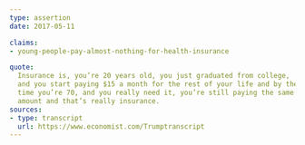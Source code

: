 ```yaml
---
type: assertion
date: 2017-05-11

claims:
- young-people-pay-almost-nothing-for-health-insurance

quote:
  Insurance is, you’re 20 years old, you just graduated from college,
  and you start paying $15 a month for the rest of your life and by the
  time you’re 70, and you really need it, you’re still paying the same
  amount and that’s really insurance.
sources:
- type: transcript
  url: https://www.economist.com/Trumptranscript
---
```

